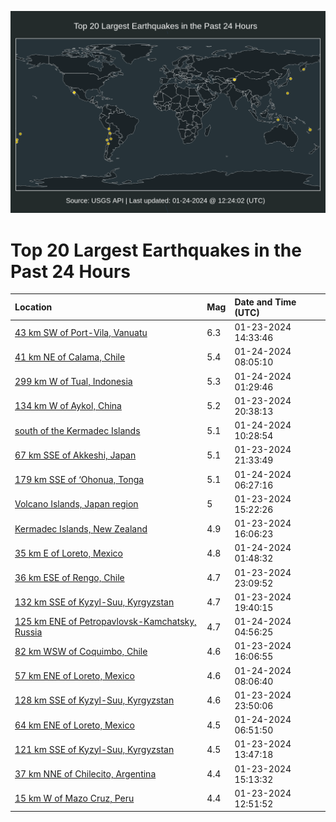 ![Map](./map.png)

# Top 20 Largest Earthquakes in the Past 24 Hours

| Location | Mag | Date and Time (UTC) |
|:---|:---|:---|
| [43 km SW of Port-Vila, Vanuatu](https://earthquake.usgs.gov/earthquakes/eventpage/us7000lt73) | 6.3 | 01-23-2024 14:33:46 |
| [41 km NE of Calama, Chile](https://earthquake.usgs.gov/earthquakes/eventpage/us7000ltf3) | 5.4 | 01-24-2024 08:05:10 |
| [299 km W of Tual, Indonesia](https://earthquake.usgs.gov/earthquakes/eventpage/us7000ltcl) | 5.3 | 01-24-2024 01:29:46 |
| [134 km W of Aykol, China](https://earthquake.usgs.gov/earthquakes/eventpage/us7000ltaj) | 5.2 | 01-23-2024 20:38:13 |
| [south of the Kermadec Islands](https://earthquake.usgs.gov/earthquakes/eventpage/us7000ltg1) | 5.1 | 01-24-2024 10:28:54 |
| [67 km SSE of Akkeshi, Japan](https://earthquake.usgs.gov/earthquakes/eventpage/us7000ltaz) | 5.1 | 01-23-2024 21:33:49 |
| [179 km SSE of ‘Ohonua, Tonga](https://earthquake.usgs.gov/earthquakes/eventpage/us7000ltec) | 5.1 | 01-24-2024 06:27:16 |
| [Volcano Islands, Japan region](https://earthquake.usgs.gov/earthquakes/eventpage/us7000lt7f) | 5 | 01-23-2024 15:22:26 |
| [Kermadec Islands, New Zealand](https://earthquake.usgs.gov/earthquakes/eventpage/us7000lt7v) | 4.9 | 01-23-2024 16:06:23 |
| [35 km E of Loreto, Mexico](https://earthquake.usgs.gov/earthquakes/eventpage/us7000ltcx) | 4.8 | 01-24-2024 01:48:32 |
| [36 km ESE of Rengo, Chile](https://earthquake.usgs.gov/earthquakes/eventpage/us7000ltc2) | 4.7 | 01-23-2024 23:09:52 |
| [132 km SSE of Kyzyl-Suu, Kyrgyzstan](https://earthquake.usgs.gov/earthquakes/eventpage/us7000lta6) | 4.7 | 01-23-2024 19:40:15 |
| [125 km ENE of Petropavlovsk-Kamchatsky, Russia](https://earthquake.usgs.gov/earthquakes/eventpage/us7000ltdz) | 4.7 | 01-24-2024 04:56:25 |
| [82 km WSW of Coquimbo, Chile](https://earthquake.usgs.gov/earthquakes/eventpage/us7000lt7p) | 4.6 | 01-23-2024 16:06:55 |
| [57 km ENE of Loreto, Mexico](https://earthquake.usgs.gov/earthquakes/eventpage/us7000ltf5) | 4.6 | 01-24-2024 08:06:40 |
| [128 km SSE of Kyzyl-Suu, Kyrgyzstan](https://earthquake.usgs.gov/earthquakes/eventpage/us7000ltc9) | 4.6 | 01-23-2024 23:50:06 |
| [64 km ENE of Loreto, Mexico](https://earthquake.usgs.gov/earthquakes/eventpage/us7000ltei) | 4.5 | 01-24-2024 06:51:50 |
| [121 km SSE of Kyzyl-Suu, Kyrgyzstan](https://earthquake.usgs.gov/earthquakes/eventpage/us7000lt6x) | 4.5 | 01-23-2024 13:47:18 |
| [37 km NNE of Chilecito, Argentina](https://earthquake.usgs.gov/earthquakes/eventpage/us7000lt7a) | 4.4 | 01-23-2024 15:13:32 |
| [15 km W of Mazo Cruz, Peru](https://earthquake.usgs.gov/earthquakes/eventpage/us7000lt6j) | 4.4 | 01-23-2024 12:51:52 |
